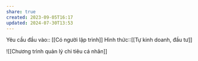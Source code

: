 ```yaml
---
share: true
created: 2023-09-05T16:17
updated: 2024-07-30T13:53
---
```

Yêu cầu đầu vào:: [[Có người lập trình]]
Hình thức::[[Tự kinh doanh, đầu tư]]

![[Chương trình quản lý chi tiêu cá nhân]]
